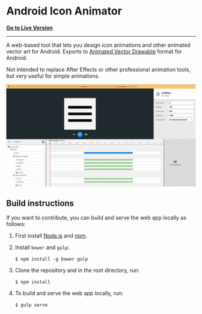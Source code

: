 # Android Icon Animator

**[Go to Live Version](https://romannurik.github.io/AndroidIconAnimator/)**

-----

A web-based tool that lets you design icon animations and other animated vector art for Android.
Exports to [Animated Vector Drawable](https://developer.android.com/reference/android/graphics/drawable/AnimatedVectorDrawable.html)
format for Android.

Not intended to replace After Effects or other professional animation tools, but very useful for
simple animations.

![Screen capture of tool](art/screencap.gif)

## Build instructions

If you want to contribute, you can build and serve the web app locally as follows:

  1. First install [Node.js](https://nodejs.org/) and [npm](https://www.npmjs.com/).

  2. Install `bower` and `gulp`:

     ```
     $ npm install -g bower gulp
     ```

  3. Clone the repository and in the root directory, run:

     ```
     $ npm install
     ```

  4. To build and serve the web app locally, run:

     ```
     $ gulp serve
     ```
